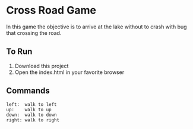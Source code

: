 # Cross Road Game

In this game the objective is to arrive at the lake without to crash with bug that crossing the road.

## To Run
1. Download this project
2. Open the index.html in your favorite browser

## Commands

```
left:  walk to left
up:    walk to up
down:  walk to down
right: walk to right
```